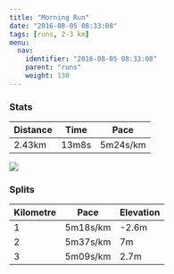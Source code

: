 ```yaml
---
title: "Morning Run"
date: "2016-08-05 08:33:08"
tags: [runs, 2-3 km]
menu:
  nav:
    identifier: "2016-08-05 08:33:08"
    parent: "runs"
    weight: 130
---
```


### Stats

| Distance | Time | Pace |
|----------|------|------|
|2.43km|13m8s|5m24s/km|

<img src='https://maps.googleapis.com/maps/api/staticmap?maptype=roadmap&path=enc:ofkeI~xvLbBzUMdCaC^nB|BeA|AH`DzGt\|BbBkKsYkAaJrA}BaB_BrCokAkA_J&key=AIzaSyAfqMeaZ1CCJFGP5cWud__oZnT_Pybg-1M&size=800x800&markers=color:yellow|label:S|53.47448,-2.25184&markers=color:green|label:F|53.47445999999999,-2.2423500000000005'>

### Splits

| Kilometre | Pace | Elevation |
|------|------|-----------|
|1|5m18s/km|-2.6m|
|2|5m37s/km|7m|
|3|5m09s/km|2.7m|
